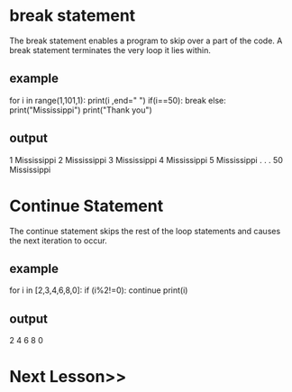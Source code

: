 #   break statement
The break statement enables a program to skip over a part of the code. A break statement terminates the very loop it lies within.

##  example
for i in range(1,101,1):
    print(i ,end=" ")
    if(i==50):
        break
    else:
        print("Mississippi")
print("Thank you")

##  output
1 Mississippi
2 Mississippi
3 Mississippi
4 Mississippi
5 Mississippi
.
.
.
50 Mississippi


#   Continue Statement
The continue statement skips the rest of the loop statements and causes the next iteration to occur.

##  example
for i in [2,3,4,6,8,0]:
    if (i%2!=0):
        continue
    print(i)

##  output
2
4
6
8
0

#   Next Lesson>>
